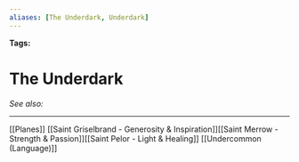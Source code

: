 ```yaml
---
aliases: [The Underdark, Underdark]
---
```


**Tags:** 
# The Underdark
*See also:* 
___
[[Planes]] [[Saint Griselbrand - Generosity & Inspiration]][[Saint Merrow - Strength & Passion]][[Saint Pelor - Light & Healing]]
[[Undercommon (Language)]]